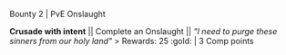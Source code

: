 Bounty 2 | PvE Onslaught

**Crusade with intent** || Complete an Onslaught || *"I need
to purge these sinners from our holy land"* > Rewards: 25
:gold: | 3 Comp points
